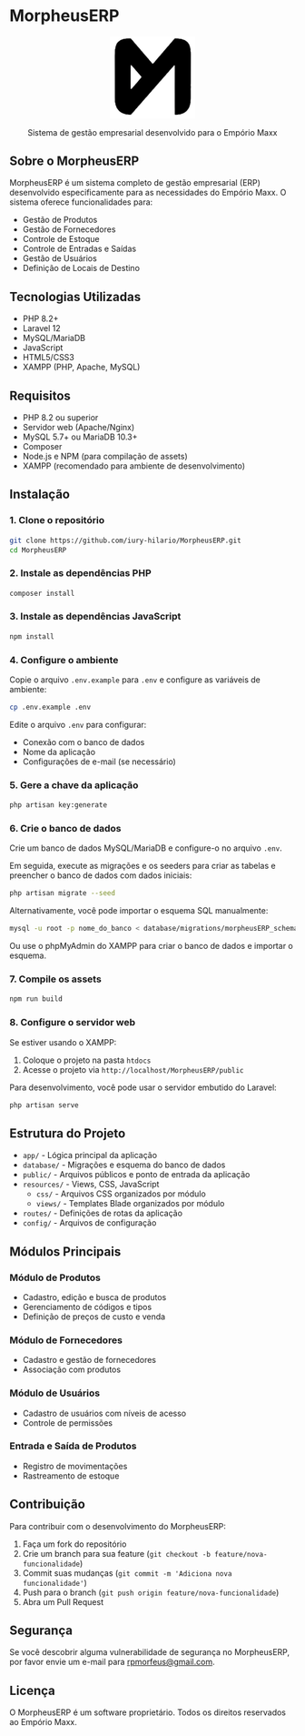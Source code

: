 # MorpheusERP

<p align="center">
  <img src="public/images/logo.png" width="150" alt="MorpheusERP Logo">
</p>

<p align="center">
  Sistema de gestão empresarial desenvolvido para o Empório Maxx
</p>

## Sobre o MorpheusERP

MorpheusERP é um sistema completo de gestão empresarial (ERP) desenvolvido especificamente para as necessidades do Empório Maxx. O sistema oferece funcionalidades para:

- Gestão de Produtos
- Gestão de Fornecedores
- Controle de Estoque
- Controle de Entradas e Saídas
- Gestão de Usuários
- Definição de Locais de Destino

## Tecnologias Utilizadas

- PHP 8.2+
- Laravel 12
- MySQL/MariaDB
- JavaScript
- HTML5/CSS3
- XAMPP (PHP, Apache, MySQL)

## Requisitos

- PHP 8.2 ou superior
- Servidor web (Apache/Nginx)
- MySQL 5.7+ ou MariaDB 10.3+
- Composer
- Node.js e NPM (para compilação de assets)
- XAMPP (recomendado para ambiente de desenvolvimento)

## Instalação

### 1. Clone o repositório

```bash
git clone https://github.com/iury-hilario/MorpheusERP.git
cd MorpheusERP
```

### 2. Instale as dependências PHP

```bash
composer install
```

### 3. Instale as dependências JavaScript

```bash
npm install
```

### 4. Configure o ambiente

Copie o arquivo `.env.example` para `.env` e configure as variáveis de ambiente:

```bash
cp .env.example .env
```

Edite o arquivo `.env` para configurar:
- Conexão com o banco de dados
- Nome da aplicação
- Configurações de e-mail (se necessário)

### 5. Gere a chave da aplicação

```bash
php artisan key:generate
```

### 6. Crie o banco de dados

Crie um banco de dados MySQL/MariaDB e configure-o no arquivo `.env`.

Em seguida, execute as migrações e os seeders para criar as tabelas e preencher o banco de dados com dados iniciais:

```bash
php artisan migrate --seed
```

Alternativamente, você pode importar o esquema SQL manualmente:

```bash
mysql -u root -p nome_do_banco < database/migrations/morpheusERP_schema.sql
```

Ou use o phpMyAdmin do XAMPP para criar o banco de dados e importar o esquema.

### 7. Compile os assets

```bash
npm run build
```

### 8. Configure o servidor web

Se estiver usando o XAMPP:
1. Coloque o projeto na pasta `htdocs`
2. Acesse o projeto via `http://localhost/MorpheusERP/public`

Para desenvolvimento, você pode usar o servidor embutido do Laravel:

```bash
php artisan serve
```

## Estrutura do Projeto

- `app/` - Lógica principal da aplicação
- `database/` - Migrações e esquema do banco de dados
- `public/` - Arquivos públicos e ponto de entrada da aplicação
- `resources/` - Views, CSS, JavaScript
  - `css/` - Arquivos CSS organizados por módulo
  - `views/` - Templates Blade organizados por módulo
- `routes/` - Definições de rotas da aplicação
- `config/` - Arquivos de configuração

## Módulos Principais

### Módulo de Produtos
- Cadastro, edição e busca de produtos
- Gerenciamento de códigos e tipos
- Definição de preços de custo e venda

### Módulo de Fornecedores
- Cadastro e gestão de fornecedores
- Associação com produtos

### Módulo de Usuários
- Cadastro de usuários com níveis de acesso
- Controle de permissões

### Entrada e Saída de Produtos
- Registro de movimentações
- Rastreamento de estoque

## Contribuição

Para contribuir com o desenvolvimento do MorpheusERP:

1. Faça um fork do repositório
2. Crie um branch para sua feature (`git checkout -b feature/nova-funcionalidade`)
3. Commit suas mudanças (`git commit -m 'Adiciona nova funcionalidade'`)
4. Push para o branch (`git push origin feature/nova-funcionalidade`)
5. Abra um Pull Request

## Segurança

Se você descobrir alguma vulnerabilidade de segurança no MorpheusERP, por favor envie um e-mail para [rpmorfeus@gmail.com](mailto:seu-email@exemplo.com).

## Licença

O MorpheusERP é um software proprietário. Todos os direitos reservados ao Empório Maxx.
